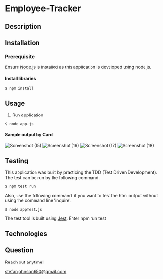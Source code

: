 # Employee-Tracker


## Description 



## Installation 

### Prerequisite
Ensure [Node.js](https://nodejs.org) is installed as this application is developed using node.js. 

#### Install libraries 

```
$ npm install 
```

## Usage 
1. Run application  
```
$ node app.js 
```

 




#### Sample output by Card
![Screenshot (15)](https://user-images.githubusercontent.com/70540019/96196916-752bf400-0f05-11eb-9423-36d60e5c1030.png)
![Screenshot (16)](https://user-images.githubusercontent.com/70540019/96196926-79581180-0f05-11eb-899e-6c09af9f1576.png)
![Screenshot (17)](https://user-images.githubusercontent.com/70540019/96196930-7ceb9880-0f05-11eb-8450-1bc21fbf3611.png)
![Screenshot (18)](https://user-images.githubusercontent.com/70540019/96196938-807f1f80-0f05-11eb-85ec-dd02219a8644.png)




## Testing 

This application was built by practicing the TDD (Test Driven Development). 
The test can be run by the following command. 

```
$ npm test run
```

Also, use the following command, if you want to test the html output without using the command line 'inquire'.

```
$ node appTest.js
```

The test tool is built using [Jest](https://jestjs.io/).
Enter npm run test

## Technologies







## Question

Reach out anytime!

stefanjohnson650@gmail.com

